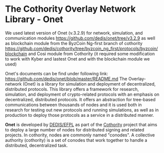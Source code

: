 <!-- [![Build Status](https://travis-ci.org/dedis/onet.svg?branch=master)](https://travis-ci.org/dedis/onet)
[![Go Report Card](https://goreportcard.com/badge/github.com/dedis/onet)](https://goreportcard.com/report/github.com/dedis/onet)
[![Coverage Status](https://coveralls.io/repos/github/dedis/onet/badge.svg)](https://coveralls.io/github/dedis/onet)
[![Codacy Badge](https://api.codacy.com/project/badge/Grade/11ec79aa77fe41748edfdfcd55e92fab)](https://www.codacy.com/manual/nkcr/onet?utm_source=github.com&utm_medium=referral&utm_content=dedis/onet&utm_campaign=Badge_Grade) -->
 
# The Cothority Overlay Network Library - Onet

We used latest version of Onet (v.3.2.9) for network, simulation, and communication modules https://github.com/dedis/onet/tree/v3.2.9
as well as blockchain module from the ByzCoin Ng-first branch of cothority https://github.com/dedis/cothority/tree/byzcoin_ng_first/protocols/byzcoin/blockchain
and Cosi module from Cothority (it required some modification to work with Kyber and lastest Onet and with the blockchain module we used)

Onet's documents can be find under following link:
https://github.com/dedis/onet/blob/master/README.md
The Overlay-network (Onet) is a library for simulation and deployment of
decentralized, distributed protocols. This library offers a framework for
research, simulation, and deployment of crypto-related protocols with an emphasis
on decentralized, distributed protocols. It offers an abstraction for tree-based
communications between thousands of nodes and it is used both in research for
testing out new protocols and running simulations, as well as in production to
deploy those protocols as a service in a distributed manner.

**Onet** is developed by [DEDIS/EFPL](http://dedis.epfl.ch) as part of the
[Cothority](https://github.com/dedis/cothority) project that aims to deploy a
large number of nodes for distributed signing and related projects. In
cothority, nodes are commonly named "conodes". A collective authority
(cothority) is a set of conodes that work together to handle a distributed,
decentralized task.
